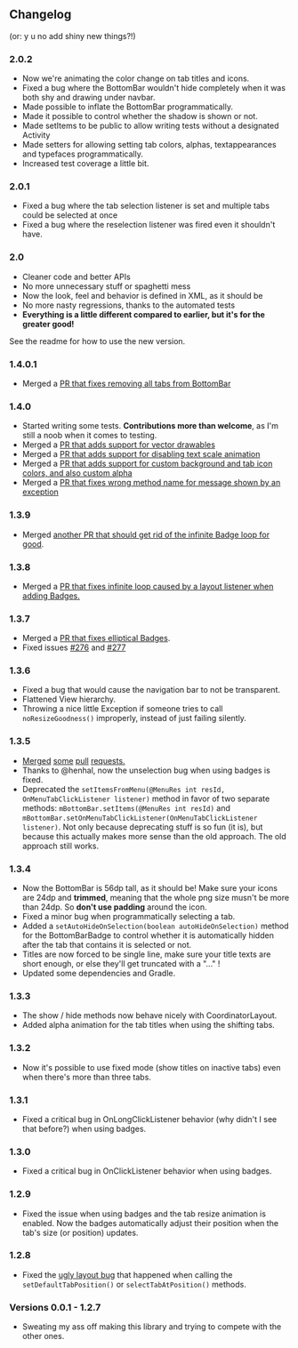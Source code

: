 ## Changelog

(or: y u no add shiny new things?!)

### 2.0.2

* Now we're animating the color change on tab titles and icons.
* Fixed a bug where the BottomBar wouldn't hide completely when it was both shy and drawing under navbar.
* Made possible to inflate the BottomBar programmatically.
* Made it possible to control whether the shadow is shown or not.
* Made setItems to be public to allow writing tests without a designated Activity
* Made setters for allowing setting tab colors, alphas, textappearances and typefaces programmatically.
* Increased test coverage a little bit.

### 2.0.1

* Fixed a bug where the tab selection listener is set and multiple tabs could be selected at once
* Fixed a bug where the reselection listener was fired even it shouldn't have.

### 2.0

* Cleaner code and better APIs
* No more unnecessary stuff or spaghetti mess
* Now the look, feel and behavior is defined in XML, as it should be
* No more nasty regressions, thanks to the automated tests
* **Everything is a little different compared to earlier, but it's for the greater good!**

See the readme for how to use the new version.

### 1.4.0.1

* Merged a [PR that fixes removing all tabs from BottomBar](https://github.com/roughike/BottomBar/pull/339)

### 1.4.0

* Started writing some tests. **Contributions more than welcome**, as I'm still a noob when it comes to testing.
* Merged a [PR that adds support for vector drawables](https://github.com/roughike/BottomBar/pull/280)
* Merged a [PR that adds support for disabling text scale animation](https://github.com/roughike/BottomBar/pull/298)
* Merged a [PR that adds support for custom background and tab icon colors, and also custom alpha](https://github.com/roughike/BottomBar/pull/302)
* Merged a [PR that fixes wrong method name for message shown by an exception](https://github.com/roughike/BottomBar/pull/320)

### 1.3.9

* Merged [another PR that should get rid of the infinite Badge loop for good](https://github.com/roughike/BottomBar/pull/289).

### 1.3.8

* Merged a [PR that fixes infinite loop caused by a layout listener when adding Badges.](https://github.com/roughike/BottomBar/pull/286)

### 1.3.7

* Merged a [PR that fixes elliptical Badges](https://github.com/roughike/BottomBar/pull/275).
* Fixed issues [#276](https://github.com/roughike/BottomBar/issues/276) and [#277](https://github.com/roughike/BottomBar/issues/277)

### 1.3.6

* Fixed a bug that would cause the navigation bar to not be transparent.
* Flattened View hierarchy.
* Throwing a nice little Exception if someone tries to call ```noResizeGoodness()``` improperly, instead of just failing silently.

### 1.3.5

* [Merged](https://github.com/roughike/BottomBar/pull/260) [some](https://github.com/roughike/BottomBar/pull/268) [pull](https://github.com/roughike/BottomBar/pull/269) [requests.](https://github.com/roughike/BottomBar/pull/271)
* Thanks to @henhal, now the unselection bug when using badges is fixed.
* Deprecated the ```setItemsFromMenu(@MenuRes int resId, OnMenuTabClickListener listener)``` method in favor of two separate methods: ```mBottomBar.setItems(@MenuRes int resId)``` and ```mBottomBar.setOnMenuTabClickListener(OnMenuTabClickListener listener)```. Not only because deprecating stuff is so fun (it is), but because this actually makes more sense than the old approach. The old approach still works.

### 1.3.4

* Now the BottomBar is 56dp tall, as it should be! Make sure your icons are 24dp and **trimmed**, meaning that the whole png size musn't be more than 24dp. So **don't use padding** around the icon.
* Fixed a minor bug when programmatically selecting a tab.
* Added a ```setAutoHideOnSelection(boolean autoHideOnSelection)``` method for the BottomBarBadge to control whether it is automatically hidden after the tab that contains it is selected or not. 
* Titles are now forced to be single line, make sure your title texts are short enough, or else they'll get truncated with a "..." !
* Updated some dependencies and Gradle.

### 1.3.3

* The show / hide methods now behave nicely with CoordinatorLayout.
* Added alpha animation for the tab titles when using the shifting tabs.

### 1.3.2

* Now it's possible to use fixed mode (show titles on inactive tabs) even when there's more than three tabs.

### 1.3.1

* Fixed a critical bug in OnLongClickListener behavior (why didn't I see that before?) when using badges.

### 1.3.0

* Fixed a critical bug in OnClickListener behavior when using badges.

### 1.2.9

* Fixed the issue when using badges and the tab resize animation is enabled. Now the badges automatically adjust their position when the tab's size (or position) updates.

### 1.2.8

* Fixed the [ugly layout bug](https://github.com/roughike/BottomBar/issues/126) that happened when calling the ```setDefaultTabPosition()``` or ```selectTabAtPosition()``` methods.

### Versions 0.0.1 - 1.2.7

* Sweating my ass off making this library and trying to compete with the other ones.
